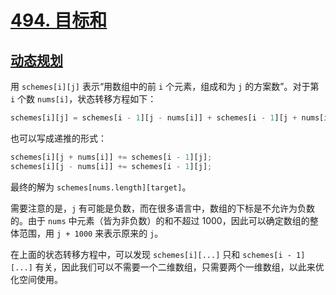 # [494. 目标和](https://leetcode-cn.com/problems/target-sum/)

## [动态规划](./solution_dynamic-programming.ts)

用 `schemes[i][j]` 表示“用数组中的前 `i` 个元素，组成和为 `j` 的方案数”。对于第 `i` 个数 `nums[i]`，状态转移方程如下：

```javascript
schemes[i][j] = schemes[i - 1][j - nums[i]] + schemes[i - 1][j + nums[i]];
```

也可以写成递推的形式：

```javascript
schemes[i][j + nums[i]] += schemes[i - 1][j];
schemes[i][j - nums[i]] += schemes[i - 1][j];
```

最终的解为 `schemes[nums.length][target]`。

需要注意的是，`j` 有可能是负数，而在很多语言中，数组的下标是不允许为负数的。由于 `nums` 中元素（皆为非负数）的和不超过 1000，因此可以确定数组的整体范围，用 `j + 1000` 来表示原来的 `j`。

在上面的状态转移方程中，可以发现 `schemes[i][...]` 只和 `schemes[i - 1][...]` 有关，因此我们可以不需要一个二维数组，只需要两个一维数组，以此来优化空间使用。
